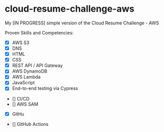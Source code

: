 # cloud-resume-challenge-aws

My [IN PROGRESS] simple version of the Cloud Resume Challenge - AWS

Proven Skills and Competencies:
- [X] AWS S3
- [X] DNS
- [X] HTML
- [X] CSS
- [X] REST API / API Gateway
- [X] AWS DynamoDB
- [X] AWS Lambda
- [X] JavaScript
- [X] End-to-end testing via Cypress
- [] CI/CD
- [] AWS SAM
- [X] GitHu
- [] GitHub Actions
